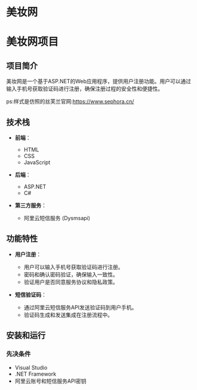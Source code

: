 # 美妆网

# 美妆网项目

## 项目简介

美妆网是一个基于ASP.NET的Web应用程序，提供用户注册功能。用户可以通过输入手机号获取验证码进行注册，确保注册过程的安全性和便捷性。

ps:样式是仿照的丝芙兰官网:https://www.sephora.cn/

## 技术栈

- **前端**：
  - HTML
  - CSS
  - JavaScript

- **后端**：
  - ASP.NET
  - C#

- **第三方服务**：
  - 阿里云短信服务 (Dysmsapi)

## 功能特性

- **用户注册**：
  - 用户可以输入手机号获取验证码进行注册。
  - 密码和确认密码验证，确保输入一致性。
  - 验证用户是否同意服务协议和隐私政策。

- **短信验证码**：
  - 通过阿里云短信服务API发送验证码到用户手机。
  - 验证码生成和发送集成在注册流程中。

## 安装和运行

### 先决条件

- Visual Studio
- .NET Framework
- 阿里云账号和短信服务API密钥

